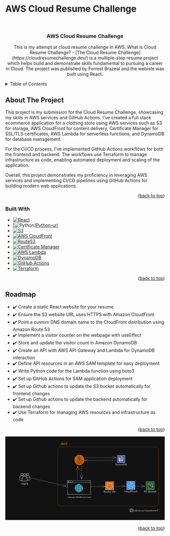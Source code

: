 # AWS Cloud Resume Challenge
<a name="readme-top"></a>
<!-- PROJECT LOGO -->
<br />
<div align="center">

<h3 align="center">AWS Cloud Resume Challenge</h3>

  <p align="center">
    This is my attempt at cloud resume challenge in AWS.
    What is Cloud Resume Challenge? - [The Cloud Resume Challenge](https://cloudresumechallenge.dev/) is a multiple-step resume project which helps build and demonstrate skills fundamental to pursuing a career in Cloud. The project was published by Forrest Brazeal and the webiste was built using React.
  </p>
</div>


<!-- TABLE OF CONTENTS -->
<details>
  <summary>Table of Contents</summary>
  <ol>
    <li>
      <a href="#about-the-project">About The Project</a>
      <ul>
        <li><a href="#built-with">Built With</a></li>
      </ul>
    </li>
    <li><a href="#roadmap">Roadmap</a></li>
    <li><a href="#architecture">Architecture Diagram</a></li>
  </ol>
</details>


<!-- ABOUT THE PROJECT -->
## About The Project


This project is my submission for the Cloud Resume Challenge, showcasing my skills in AWS services and GitHub Actions. I've created a full stack ecommerce application for a clothing store using AWS services such as S3 for storage, AWS CloudFront for content delivery, Certificate Manager for SSL/TLS certificates, AWS Lambda for serverless functions, and DynamoDB for database management.

For the CI/CD process, I've implemented GitHub Actions workflows for both the frontend and backend. The workflows use Terraform to manage infrastructure as code, enabling automated deployment and scaling of the application.

Overall, this project demonstrates my proficiency in leveraging AWS services and implementing CI/CD pipelines using GitHub Actions for building modern web applications.


<p align="right">(<a href="#readme-top">back to top</a>)</p>



### Built With

* [![React][React]][React-url]
* [![[Python]][Python]][Python-url]
* [![S3][S3]][S3-url]
* [![AWS CloudFront][AWS CloudFront]][AWS CloudFront-url]
* [![Route53][Route53]][Route53-url]
* [![Certificate Manager][Certificate Manager]][Certificate Manager-url]
* [![AWS Lambda][AWS Lambda]][AWS Lambda-url]
* [![DynamoDB][DynamoDB]][DynamoDB-url]
* [![GitHub Actions][GitHub Actions]][GitHub Actions-url]
* [![Terraform][Terraform]][Terraform-url]

<p align="right">(<a href="#readme-top">back to top</a>)</p>

<!-- ROADMAP -->
## Roadmap

- ✔️ Create a static React website for your resume
- ✔️ Ensure the S3 website URL uses HTTPS with Amazon CloudFront
- ✔️ Point a custom DNS domain name to the CloudFront distribution using Amazon Route 53
- ✔️ Implement a visitor counter on the webpage with useEffect
- ✔️ Store and update the visitor count in Amazon DynamoDB
- ✔️ Create an API with AWS API Gateway and Lambda for DynamoDB interaction
- ✔️ Define API resources in an AWS SAM template for easy deployment
- ✔️ Write Python code for the Lambda function using boto3
- ✔️ Set up GitHub Actions for SAM application deployment
- ✔️ Set up Github actions to update the S3 bucket automatically for frontend changes
- ✔️ Set up Github actions to update the backend automatically for backend changes
- ✔️ Use Terraform for managing AWS resources and infrastructure as code


<p align="right">(<a href="#readme-top">back to top</a>)</p>


<!-- DIAGRAM -->
![Architecture Diagram](/img/AWS-Architecture-Cloud-resume-challenge.png)

<p align="right">(<a href="#readme-top">back to top</a>)</p>


[React]: https://img.shields.io/badge/react-%2320232a.svg?style=for-the-badge&logo=react&logoColor=%2361DAFB
[React-url]: https://reactjs.org/
[Python]: https://img.shields.io/badge/python-3670A0?style=for-the-badge&logo=python&logoColor=ffdd54
[Python-url]: https://www.python.org/
[S3]: https://img.shields.io/badge/S3-569A31?style=for-the-badge&logo=amazon-s3&logoColor=white
[S3-url]: https://aws.amazon.com/s3/
[AWS CloudFront]: https://img.shields.io/badge/AWS%20CloudFront-FF9900?style=for-the-badge&logo=amazon-cloudfront&logoColor=white
[AWS CloudFront-url]: https://aws.amazon.com/cloudfront/
[Route53]: https://img.shields.io/badge/Route%2053-000000?style=for-the-badge&logo=Amazon%20AWS&logoColor=white
[Route53-url]: https://aws.amazon.com/route53/
[Certificate Manager]: https://img.shields.io/badge/Certificate%20Manager-232F3E?style=for-the-badge&logo=amazon-aws&logoColor=white
[Certificate Manager-url]: https://aws.amazon.com/certificate-manager/
[AWS Lambda]: https://img.shields.io/badge/AWS%20Lambda-F90?logo=awslambda&logoColor=fff&style=flat
[AWS Lambda-url]: https://aws.amazon.com/lambda/
[DynamoDB]: https://img.shields.io/badge/DynamoDB-4053D6?style=for-the-badge&logo=amazon-dynamodb&logoColor=white
[DynamoDB-url]: https://aws.amazon.com/dynamodb/
[GitHub Actions]: https://img.shields.io/badge/GitHub%20Actions-2088FF?style=for-the-badge&logo=github-actions&logoColor=white
[GitHub Actions-url]: https://github.com/features/actions
[Terraform]: https://img.shields.io/badge/Terraform-623CE4?style=for-the-badge&logo=terraform&logoColor=white
[Terraform-url]: https://www.terraform.io/